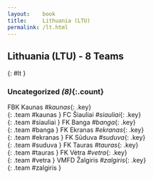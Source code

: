 ```yaml
---
layout:    book
title:     Lithuania (LTU)
permalink: /lt.html
---
```


## Lithuania (LTU) - 8 Teams
{: #lt }





### Uncategorized _(8)_{:.count}

FBK Kaunas _#kaunas_{: .key} <br>
{: .team #kaunas }
FC Šiauliai _#siauliai_{: .key} <br>
{: .team #siauliai }
FK Banga _#banga_{: .key} <br>
{: .team #banga }
FK Ekranas _#ekranas_{: .key} <br>
{: .team #ekranas }
FK Sūduva _#suduva_{: .key} <br>
{: .team #suduva }
FK Tauras _#tauras_{: .key} <br>
{: .team #tauras }
FK Vėtra _#vetra_{: .key} <br>
{: .team #vetra }
VMFD Žalgiris _#zalgiris_{: .key} <br>
{: .team #zalgiris }


 

